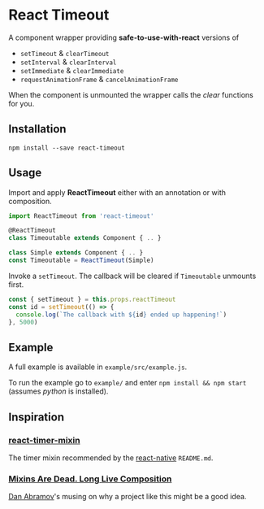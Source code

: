 # React Timeout

A component wrapper providing **safe-to-use-with-react** versions of
* `setTimeout` & `clearTimeout`
* `setInterval` & `clearInterval`
* `setImmediate` & `clearImmediate`
* `requestAnimationFrame` & `cancelAnimationFrame`

When the component is unmounted the wrapper calls the *clear* functions for you.

## Installation

`npm install --save react-timeout`

## Usage

Import and apply **ReactTimeout** either with an annotation or with composition.

```javascript
import ReactTimeout from 'react-timeout'

@ReactTimeout
class Timeoutable extends Component { .. }

class Simple extends Component { .. }
const Timeoutable = ReactTimeout(Simple)
```

Invoke a `setTimeout`. The callback will be cleared if `Timeoutable` unmounts first.

```javascript
const { setTimeout } = this.props.reactTimeout
const id = setTimeout(() => {
  console.log(`The callback with ${id} ended up happening!`)
}, 5000)
```

## Example

A full example is available in `example/src/example.js`.

To run the example go to `example/` and enter `npm install && npm start` (assumes *python* is installed).

## Inspiration

### [react-timer-mixin](https://github.com/reactjs/react-timer-mixin)

The timer mixin recommended by the  [react-native](https://github.com/reactjs/react-native) `README.md`.

### [Mixins Are Dead. Long Live Composition](https://medium.com/@dan_abramov/mixins-are-dead-long-live-higher-order-components-94a0d2f9e750)

[Dan Abramov](https://github.com/gaearon)'s musing on why a project like this might be a good idea.
